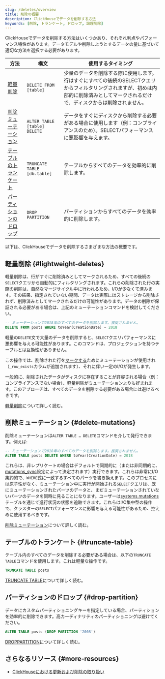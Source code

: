 ```yaml
---
slug: /deletes/overview
title: 削除の概要
description: ClickHouseでデータを削除する方法
keywords: [削除, トランケート, ドロップ, 論理削除]
---
```


ClickHouseでデータを削除する方法はいくつかあり、それぞれ利点やパフォーマンス特性があります。データモデルや削除しようとするデータの量に基づいて適切な方法を選択する必要があります。

| 方法 | 構文 | 使用するタイミング |
| --- | --- | --- |
| [軽量削除](/guides/developer/lightweight-delete) | `DELETE FROM [table]` | 少量のデータを削除する際に使用します。行はすぐにすべての後続のSELECTクエリからフィルタリングされますが、初めは内部的に削除済みとしてマークされるだけで、ディスクからは削除されません。 |
| [削除ミューテーション](/sql-reference/statements/alter/delete) | `ALTER TABLE [table] DELETE` | データをすぐにディスクから削除する必要がある場合に使用します（例：コンプライアンスのため）。SELECTパフォーマンスに悪影響を与えます。 |
| [テーブルのトランケート](/sql-reference/statements/truncate) | `TRUNCATE TABLE [db.table]` | テーブルからすべてのデータを効率的に削除します。 |
| [パーティションのドロップ](/sql-reference/statements/alter/partition#drop-partitionpart) | `DROP PARTITION` | パーティションからすべてのデータを効率的に削除します。 |

以下は、ClickHouseでデータを削除するさまざまな方法の概要です。

## 軽量削除 {#lightweight-deletes}

軽量削除は、行がすぐに削除済みとしてマークされるため、すべての後続の`SELECT`クエリから自動的にフィルタリングされます。これらの削除された行の実際の削除は、自然なマージサイクル中に行われるため、I/Oが少なくて済みます。その結果、指定されていない期間、データは実際にはストレージから削除されず、削除済みとしてマークされるだけの可能性があります。データの削除が保証される必要がある場合は、上記のミューテーションコマンドを検討してください。

```sql
-- ミューテーションで2018年のすべてのデータを削除します。推奨されません。
DELETE FROM posts WHERE toYear(CreationDate) = 2018
```

軽量の`DELETE`文で大量のデータを削除すると、`SELECT`クエリパフォーマンスに悪影響を与える可能性があります。このコマンドは、プロジェクションを持つテーブルとは互換性がありません。

この操作では、削除された行を[マークする](/sql-reference/statements/delete#how-lightweight-deletes-work-internally-in-clickhouse)ためにミューテーションが使用され（`_row_exists`カラムが追加されます）、それに伴い一定のI/Oが発生します。

一般的に、削除されたデータがディスクに存在することが許容される場合（例：コンプライアンスでない場合）、軽量削除がミューテーションよりも好まれます。このアプローチは、すべてのデータを削除する必要がある場合には避けるべきです。

[軽量削除](/guides/developer/lightweight-delete)について詳しく読む。

## 削除ミューテーション {#delete-mutations}

削除ミューテーションは`ALTER TABLE … DELETE`コマンドを介して発行できます。例えば:

```sql
-- ミューテーションで2018年のすべてのデータを削除します。推奨されません。
ALTER TABLE posts DELETE WHERE toYear(CreationDate) = 2018
```

これらは、非レプリケートの場合はデフォルトで同期的に（または非同期的に、[mutations_sync](/operations/settings/settings#mutations_sync)設定によって決定されます）実行できます。これらは非常にI/O集約的で、`WHERE`式に一致するすべてのパーツを書き換えます。このプロセスには原子性がなく、ミューテーション中に実行が開始される`SELECT`クエリは、既にミューテーションされたパーツのデータと、まだミューテーションされていないパーツのデータを同時に見ることになります。ユーザーは[systems.mutations](/operations/system-tables/mutations#system_tables-mutations)テーブルを通じて進行状況の状態を追跡できます。これらはI/O集中型の操作で、クラスターの`SELECT`パフォーマンスに影響を与える可能性があるため、控えめに使用するべきです。

[削除ミューテーション](/sql-reference/statements/alter/delete)について詳しく読む。

## テーブルのトランケート {#truncate-table}

テーブル内のすべてのデータを削除する必要がある場合は、以下の`TRUNCATE TABLE`コマンドを使用します。これは軽量な操作です。

```sql
TRUNCATE TABLE posts
```

[TRUNCATE TABLE](/sql-reference/statements/truncate)について詳しく読む。

## パーティションのドロップ {#drop-partition}

データにカスタムパーティショニングキーを指定している場合、パーティションを効率的に削除できます。高カーディナリティのパーティショニングは避けてください。

```sql
ALTER TABLE posts (DROP PARTITION '2008')
```

[DROPPARTITION](/sql-reference/statements/alter/partition)について詳しく読む。

## さらなるリソース {#more-resources}

- [ClickHouseにおける更新および削除の取り扱い](https://clickhouse.com/blog/handling-updates-and-deletes-in-clickhouse)
